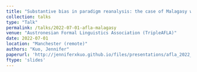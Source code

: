 ```yaml
---
title: "Substantive bias in paradigm reanalysis: the case of Malagasy weak-stem alternations"
collection: talks
type: "Talk"
permalink: /talks/2022-07-01-afla-malagasy
venue: "Austronesian Formal Linguistics Association (TripleAFLA)"
date: 2022-07-01
location: "Manchester (remote)"
authors: "Kuo, Jennifer"
paperurl: 'http://jenniferxkuo.github.io/files/presentations/afla_2022_kuo.pdf'
ftype: 'slides'
---
```

